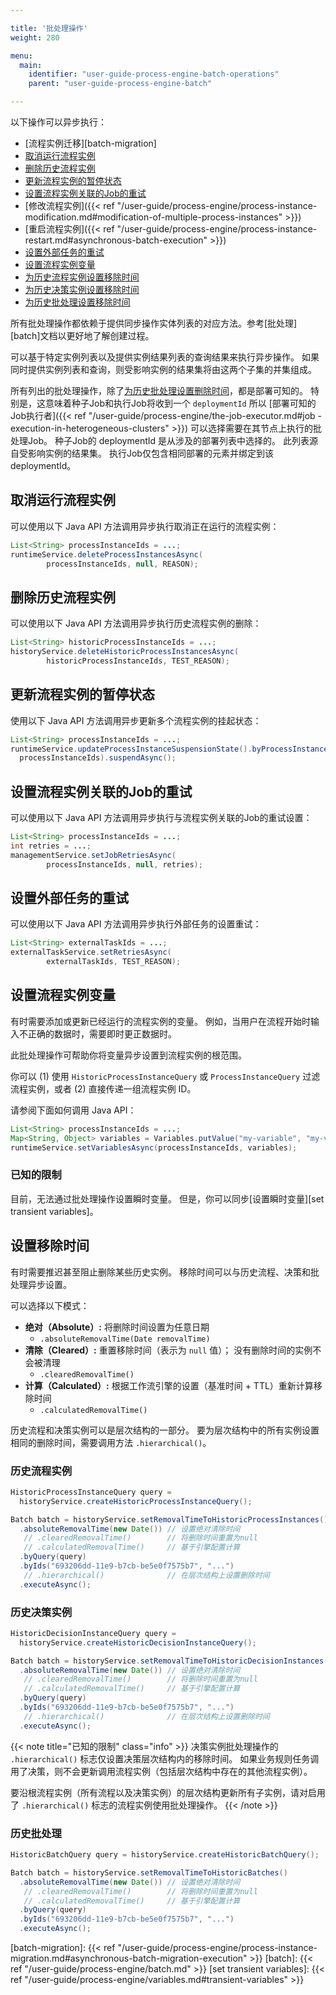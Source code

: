 ```yaml
---

title: '批处理操作'
weight: 280

menu:
  main:
    identifier: "user-guide-process-engine-batch-operations"
    parent: "user-guide-process-engine-batch"

---
```


以下操作可以异步执行：

- [流程实例迁移][batch-migration]
- [取消运行流程实例](#取消运行流程实例)
- [删除历史流程实例](#删除历史流程实例)
- [更新流程实例的暂停状态](#更新流程实例的暂停状态)
- [设置流程实例关联的Job的重试](#设置流程实例关联的Job的重试)
- [修改流程实例]({{< ref "/user-guide/process-engine/process-instance-modification.md#modification-of-multiple-process-instances" >}})
- [重启流程实例]({{< ref "/user-guide/process-engine/process-instance-restart.md#asynchronous-batch-execution" >}})
- [设置外部任务的重试](#设置外部任务的重试)
- [设置流程实例变量](#设置流程实例变量)
- [为历史流程实例设置移除时间](#历史流程实例)
- [为历史决策实例设置移除时间](#历史决策实例)
- [为历史批处理设置移除时间](#历史批处理)

所有批处理操作都依赖于提供同步操作实体列表的对应方法。参考[批处理][batch]文档以更好地了解创建过程。

可以基于特定实例列表以及提供实例结果列表的查询结果来执行异步操作。 如果同时提供实例列表和查询，则受影响实例的结果集将由这两个子集的并集组成。

所有列出的批处理操作，除了[为历史批处理设置删除时间](#historic-batches)，都是部署可知的。
特别是，这意味着种子Job和执行Job将收到一个 `deploymentId` 所以 [部署可知的Job执行者]({{< ref "/user-guide/process-engine/the-job-executor.md#job -execution-in-heterogeneous-clusters" >}}) 可以选择需要在其节点上执行的批处理Job。 种子Job的 deploymentId 是从涉及的部署列表中选择的。 此列表源自受影响实例的结果集。 执行Job仅包含相同部署的元素并绑定到该 deploymentId。

## 取消运行流程实例

可以使用以下 Java API 方法调用异步执行取消正在运行的流程实例：

```java
List<String> processInstanceIds = ...;
runtimeService.deleteProcessInstancesAsync(
        processInstanceIds, null, REASON);
```


## 删除历史流程实例

可以使用以下 Java API 方法调用异步执行历史流程实例的删除：

```java
List<String> historicProcessInstanceIds = ...;
historyService.deleteHistoricProcessInstancesAsync(
        historicProcessInstanceIds, TEST_REASON);
```

## 更新流程实例的暂停状态

使用以下 Java API 方法调用异步更新多个流程实例的挂起状态：

```java
List<String> processInstanceIds = ...;
runtimeService.updateProcessInstanceSuspensionState().byProcessInstanceIds(
  processInstanceIds).suspendAsync();
```

## 设置流程实例关联的Job的重试

可以使用以下 Java API 方法调用异步执行与流程实例关联的Job的重试设置：

```java
List<String> processInstanceIds = ...;
int retries = ...;
managementService.setJobRetriesAsync(
        processInstanceIds, null, retries);
```

## 设置外部任务的重试

可以使用以下 Java API 方法调用异步执行外部任务的设置重试：

```java
List<String> externalTaskIds = ...;
externalTaskService.setRetriesAsync(
        externalTaskIds, TEST_REASON);
```

## 设置流程实例变量

有时需要添加或更新已经运行的流程实例的变量。
例如，当用户在流程开始时输入不正确的数据时，需要即时更正数据时。

此批处理操作可帮助你将变量异步设置到流程实例的根范围。

你可以 (1) 使用 `HistoricProcessInstanceQuery` 或 `ProcessInstanceQuery` 过滤流程实例，或者 (2) 直接传递一组流程实例 ID。

请参阅下面如何调用 Java API：

```java
List<String> processInstanceIds = ...;
Map<String, Object> variables = Variables.putValue("my-variable", "my-value");
runtimeService.setVariablesAsync(processInstanceIds, variables);
```

### 已知的限制

目前，无法通过批处理操作设置瞬时变量。 但是，你可以同步[设置瞬时变量][set transient variables]。

## 设置移除时间

有时需要推迟甚至阻止删除某些历史实例。
移除时间可以与历史流程、决策和批处理异步设置。

可以选择以下模式：

* **绝对（Absolute）:** 将删除时间设置为任意日期
  * `.absoluteRemovalTime(Date removalTime)`
* **清除（Cleared）:** 重置移除时间（表示为 `null` 值）； 没有删除时间的实例不会被清理
  * `.clearedRemovalTime()`
* **计算（Calculated）:** 根据工作流引擎的设置（基准时间 + TTL）重新计算移除时间
  * `.calculatedRemovalTime()`

历史流程和决策实例可以是层次结构的一部分。 要为层次结构中的所有实例设置相同的删除时间，需要调用方法 `.hierarchical()`。

### 历史流程实例

```java
HistoricProcessInstanceQuery query = 
  historyService.createHistoricProcessInstanceQuery();

Batch batch = historyService.setRemovalTimeToHistoricProcessInstances()
  .absoluteRemovalTime(new Date()) // 设置绝对清除时间
   // .clearedRemovalTime()        // 将删除时间重置为null
   // .calculatedRemovalTime()     // 基于引擎配置计算
  .byQuery(query)
  .byIds("693206dd-11e9-b7cb-be5e0f7575b7", "...")
   // .hierarchical()              // 在层次结构上设置删除时间
  .executeAsync();
```

### 历史决策实例

```java
HistoricDecisionInstanceQuery query = 
  historyService.createHistoricDecisionInstanceQuery();

Batch batch = historyService.setRemovalTimeToHistoricDecisionInstances()
  .absoluteRemovalTime(new Date()) // 设置绝对清除时间
   // .clearedRemovalTime()        // 将删除时间重置为null
   // .calculatedRemovalTime()     // 基于引擎配置计算
  .byQuery(query)
  .byIds("693206dd-11e9-b7cb-be5e0f7575b7", "...")
   // .hierarchical()              // 在层次结构上设置删除时间
  .executeAsync();
```

{{< note title="已知的限制" class="info" >}}
决策实例批处理操作的 `.hierarchical()` 标志仅设置决策层次结构内的移除时间。 如果业务规则任务调用了决策，则不会更新调用流程实例（包括层次结构中存在的其他流程实例）。

要沿根流程实例（所有流程以及决策实例）的层次结构更新所有子实例，请对启用了 `.hierarchical()` 标志的流程实例使用批处理操作。
{{< /note >}}

### 历史批处理

```java
HistoricBatchQuery query = historyService.createHistoricBatchQuery();

Batch batch = historyService.setRemovalTimeToHistoricBatches()
  .absoluteRemovalTime(new Date()) // 设置绝对清除时间
   // .clearedRemovalTime()        // 将删除时间重置为null
   // .calculatedRemovalTime()     // 基于引擎配置计算
  .byQuery(query)
  .byIds("693206dd-11e9-b7cb-be5e0f7575b7", "...")
  .executeAsync();
```

[batch-migration]: {{< ref "/user-guide/process-engine/process-instance-migration.md#asynchronous-batch-migration-execution" >}}
[batch]: {{< ref "/user-guide/process-engine/batch.md" >}}
[set transient variables]: {{< ref "/user-guide/process-engine/variables.md#transient-variables" >}}
